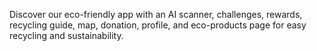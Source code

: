 Discover our eco-friendly app with an AI scanner, challenges, rewards, recycling guide, map, donation, profile, and eco-products page for easy recycling and sustainability.

